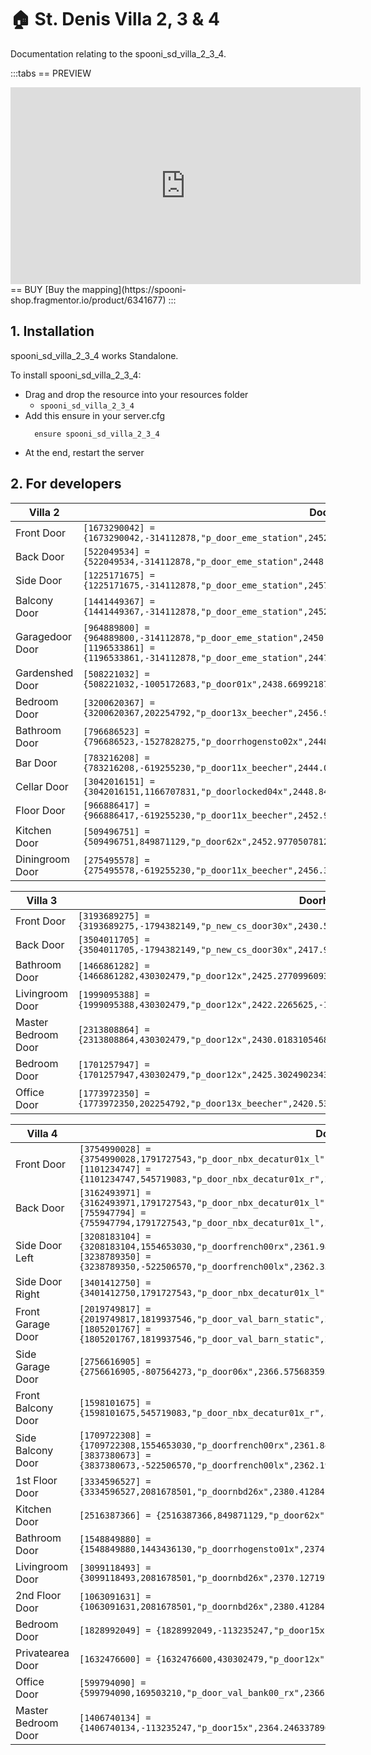 # 🏠 St. Denis Villa 2, 3 & 4
Documentation relating to the spooni_sd_villa_2_3_4.

:::tabs
== PREVIEW
<iframe width="560" height="315" src="https://www.youtube.com/embed/mk3XBZIKpSg?si=LH_JDO6_Qk0TbdUW" title="YouTube video player" frameborder="0" allow="accelerometer; autoplay; clipboard-write; encrypted-media; gyroscope; picture-in-picture; web-share" referrerpolicy="strict-origin-when-cross-origin" allowfullscreen></iframe>
== BUY
[Buy the mapping](https://spooni-shop.fragmentor.io/product/6341677)
:::

## 1. Installation
spooni_sd_villa_2_3_4 works Standalone.  

To install spooni_sd_villa_2_3_4:
- Drag and drop the resource into your resources folder
  - `spooni_sd_villa_2_3_4`
- Add this ensure in your server.cfg
  ```
    ensure spooni_sd_villa_2_3_4

  ```
- At the end, restart the server

## 2. For developers
| Villa 2                   | Doorhashes
|---------------------------|----------------------------------------------------------------------------------|
| Front Door                | `[1673290042] = {1673290042,-314112878,"p_door_eme_station",2452.618408203125,-1266.4793701171875,48.07312393188476}`
| Back Door                 | `[522049534] = {522049534,-314112878,"p_door_eme_station",2448.5244140625,-1283.1822509765625,44.93965530395508}`
| Side Door                 | `[1225171675] = {1225171675,-314112878,"p_door_eme_station",2457.04931640625,-1273.927978515625,45.43214797973633}`
| Balcony Door              | `[1441449367] = {1441449367,-314112878,"p_door_eme_station",2452.719970703125,-1265.8499755859375,53.1500015258789}`
| Garagedoor Door           | `[964889800] = {964889800,-314112878,"p_door_eme_station",2450.050048828125,-1262.52001953125,45.45094299316406}`<br>`[1196533861] = {1196533861,-314112878,"p_door_eme_station",2447.929931640625,-1261.949951171875,45.45094299316406}`
| Gardenshed Door           | `[508221032] = {508221032,-1005172683,"p_door01x",2438.669921875,-1300.6600341796875,44.87875366210937}`
| Bedroom Door              | `[3200620367] = {3200620367,202254792,"p_door13x_beecher",2456.977294921875,-1279.5953369140625,48.06921005249023}`
| Bathroom Door             | `[796686523] = {796686523,-1527828275,"p_doorrhogensto02x",2448.12353515625,-1279.6861572265625,48.06911087036133}`
| Bar Door                  | `[783216208] = {783216208,-619255230,"p_door11x_beecher",2444.002685546875,-1271.900634765625,48.06840515136719}`
| Cellar Door               | `[3042016151] = {3042016151,1166707831,"p_doorlocked04x",2448.84765625,-1269.8123779296875,44.93255615234375}`
| Floor Door                | `[966886417] = {966886417,-619255230,"p_door11x_beecher",2452.983642578125,-1271.5120849609375,44.91762161254883}`
| Kitchen Door              | `[509496751] = {509496751,849871129,"p_door62x",2452.97705078125,-1273.7073974609375,44.92508316040039}`
| Diningroom Door           | `[275495578] = {275495578,-619255230,"p_door11x_beecher",2456.319580078125,-1276.8299560546875,44.91762161254883}`

| Villa 3                   | Doorhashes
|---------------------------|----------------------------------------------------------------------------------|
| Front Door                | `[3193689275] = {3193689275,-1794382149,"p_new_cs_door30x",2430.529052734375,-1263.86669921875,46.22057723999023}`
| Back Door                 | `[3504011705] = {3504011705,-1794382149,"p_new_cs_door30x",2417.977294921875,-1286.350341796875,45.92704010009765}`
| Bathroom Door             | `[1466861282] = {1466861282,430302479,"p_door12x",2425.277099609375,-1291.506591796875,46.21192932128906}`
| Livingroom Door           | `[1999095388] = {1999095388,430302479,"p_door12x",2422.2265625,-1286.489501953125,46.21192932128906}`
| Master Bedroom Door       | `[2313808864] = {2313808864,430302479,"p_door12x",2430.018310546875,-1269.2161865234375,50.4718017578125}`
| Bedroom Door              | `[1701257947] = {1701257947,430302479,"p_door12x",2425.302490234375,-1275.3109130859375,50.4718017578125}`
| Office Door               | `[1773972350] = {1773972350,202254792,"p_door13x_beecher",2420.536376953125,-1275.4783935546875,50.46411514282226}`

| Villa 4                   | Doorhashes
|---------------------------|----------------------------------------------------------------------------------|
| Front Door                | `[3754990028] = {3754990028,1791727543,"p_door_nbx_decatur01x_l",2385.938232421875,-1264.7933349609375,45.4190788269043}`<br>`[1101234747] = {1101234747,545719083,"p_door_nbx_decatur01x_r",2386.508056640625,-1262.6556396484375,45.4190788269043}`
| Back Door                 | `[3162493971] = {3162493971,1791727543,"p_door_nbx_decatur01x_l",2355.04296875,-1255.96923828125,45.28626251220703}`<br>`[755947794] = {755947794,1791727543,"p_door_nbx_decatur01x_l",2354.468994140625,-1258.1048583984375,45.28626251220703}`
| Side Door Left            | `[3208183104] = {3208183104,1554653030,"p_doorfrench00rx",2361.980712890625,-1263.010986328125,45.4183235168457}`<br>`[3238789350] = {3238789350,-522506570,"p_doorfrench00lx",2362.337890625,-1261.7012939453125,45.42208480834961}`
| Side Door Right           | `[3401412750] = {3401412750,1791727543,"p_door_nbx_decatur01x_l",2362.9619140625,-1252.0321044921875,45.2742691040039}`
| Front Garage Door         | `[2019749817] = {2019749817,1819937546,"p_door_val_barn_static",2367.338623046875,-1280.1156005859375,44.82959747314453}`<br>`[1805201767] = {1805201767,1819937546,"p_door_val_barn_static",2368.42431640625,-1275.80419921875,44.82959747314453}`
| Side Garage Door          | `[2756616905] = {2756616905,-807564273,"p_door06x",2366.57568359375,-1284.0518798828125,44.80615615844726}`
| Front Balcony Door        | `[1598101675] = {1598101675,545719083,"p_door_nbx_decatur01x_r",2386.397705078125,-1263.2340087890625,49.60616302490234}`
| Side Balcony Door         | `[1709722308] = {1709722308,1554653030,"p_doorfrench00rx",2361.840087890625,-1262.3800048828125,49.42392349243164}`<br>`[3837380673] = {3837380673,-522506570,"p_doorfrench00lx",2362.199951171875,-1261.0699462890625,49.42392349243164}`
| 1st Floor Door            | `[3334596527] = {3334596527,2081678501,"p_doornbd26x",2380.412841796875,-1258.4224853515625,45.40219116210937}`
| Kitchen Door              | `[2516387366] = {2516387366,849871129,"p_door62x",2378.069580078125,-1258.7041015625,45.40785217285156}`
| Bathroom Door             | `[1548849880] = {1548849880,1443436130,"p_doorrhogensto01x",2374.169189453125,-1254.739990234375,45.40785217285156}`
| Livingroom Door           | `[3099118493] = {3099118493,2081678501,"p_doornbd26x",2370.127197265625,-1255.6749267578125,45.40219116210937}`
| 2nd Floor Door            | `[1063091631] = {1063091631,2081678501,"p_doornbd26x",2380.412841796875,-1258.4224853515625,49.5871353149414}`
| Bedroom Door              | `[1828992049] = {1828992049,-113235247,"p_door15x",2376.1796875,-1258.224853515625,49.57537078857422}`
| Privatearea Door          | `[1632476600] = {1632476600,430302479,"p_door12x",2370.128662109375,-1255.845703125,49.57585525512695}`
| Office Door               | `[599794090] = {599794090,169503210,"p_door_val_bank00_rx",2366.064208984375,-1255.5234375,49.57365417480469}`
| Master Bedroom Door       | `[1406740134] = {1406740134,-113235247,"p_door15x",2364.246337890625,-1253.1075439453125,49.57365417480469}`
